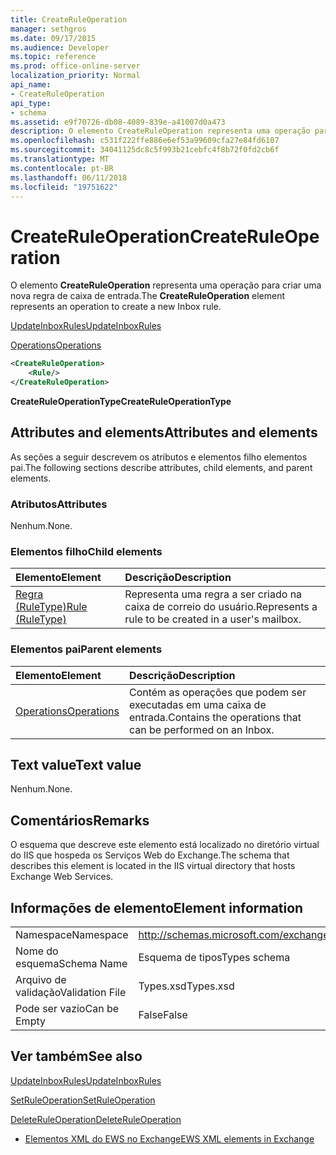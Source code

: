 ```yaml
---
title: CreateRuleOperation
manager: sethgros
ms.date: 09/17/2015
ms.audience: Developer
ms.topic: reference
ms.prod: office-online-server
localization_priority: Normal
api_name:
- CreateRuleOperation
api_type:
- schema
ms.assetid: e9f70726-db08-4089-839e-a41007d0a473
description: O elemento CreateRuleOperation representa uma operação para criar uma nova regra de caixa de entrada.
ms.openlocfilehash: c531f222ffe886e6ef53a99609cfa27e84fd6107
ms.sourcegitcommit: 34041125dc8c5f993b21cebfc4f8b72f0fd2cb6f
ms.translationtype: MT
ms.contentlocale: pt-BR
ms.lasthandoff: 06/11/2018
ms.locfileid: "19751622"
---
```

# <a name="createruleoperation"></a><span data-ttu-id="7a133-103">CreateRuleOperation</span><span class="sxs-lookup"><span data-stu-id="7a133-103">CreateRuleOperation</span></span>

<span data-ttu-id="7a133-104">O elemento **CreateRuleOperation** representa uma operação para criar uma nova regra de caixa de entrada.</span><span class="sxs-lookup"><span data-stu-id="7a133-104">The **CreateRuleOperation** element represents an operation to create a new Inbox rule.</span></span> 
  
[<span data-ttu-id="7a133-105">UpdateInboxRules</span><span class="sxs-lookup"><span data-stu-id="7a133-105">UpdateInboxRules</span></span>](updateinboxrules.md)
  
[<span data-ttu-id="7a133-106">Operations</span><span class="sxs-lookup"><span data-stu-id="7a133-106">Operations</span></span>](operations.md)
  
```xml
<CreateRuleOperation>
    <Rule/>
</CreateRuleOperation>
```

 <span data-ttu-id="7a133-107">**CreateRuleOperationType**</span><span class="sxs-lookup"><span data-stu-id="7a133-107">**CreateRuleOperationType**</span></span>
## <a name="attributes-and-elements"></a><span data-ttu-id="7a133-108">Attributes and elements</span><span class="sxs-lookup"><span data-stu-id="7a133-108">Attributes and elements</span></span>

<span data-ttu-id="7a133-109">As seções a seguir descrevem os atributos e elementos filho elementos pai.</span><span class="sxs-lookup"><span data-stu-id="7a133-109">The following sections describe attributes, child elements, and parent elements.</span></span>
  
### <a name="attributes"></a><span data-ttu-id="7a133-110">Atributos</span><span class="sxs-lookup"><span data-stu-id="7a133-110">Attributes</span></span>

<span data-ttu-id="7a133-111">Nenhum.</span><span class="sxs-lookup"><span data-stu-id="7a133-111">None.</span></span>
  
### <a name="child-elements"></a><span data-ttu-id="7a133-112">Elementos filho</span><span class="sxs-lookup"><span data-stu-id="7a133-112">Child elements</span></span>

|<span data-ttu-id="7a133-113">**Elemento**</span><span class="sxs-lookup"><span data-stu-id="7a133-113">**Element**</span></span>|<span data-ttu-id="7a133-114">**Descrição**</span><span class="sxs-lookup"><span data-stu-id="7a133-114">**Description**</span></span>|
|:-----|:-----|
|[<span data-ttu-id="7a133-115">Regra (RuleType)</span><span class="sxs-lookup"><span data-stu-id="7a133-115">Rule (RuleType)</span></span>](rule-ruletype.md) <br/> |<span data-ttu-id="7a133-116">Representa uma regra a ser criado na caixa de correio do usuário.</span><span class="sxs-lookup"><span data-stu-id="7a133-116">Represents a rule to be created in a user's mailbox.</span></span>  <br/> |
   
### <a name="parent-elements"></a><span data-ttu-id="7a133-117">Elementos pai</span><span class="sxs-lookup"><span data-stu-id="7a133-117">Parent elements</span></span>

|<span data-ttu-id="7a133-118">**Elemento**</span><span class="sxs-lookup"><span data-stu-id="7a133-118">**Element**</span></span>|<span data-ttu-id="7a133-119">**Descrição**</span><span class="sxs-lookup"><span data-stu-id="7a133-119">**Description**</span></span>|
|:-----|:-----|
|[<span data-ttu-id="7a133-120">Operations</span><span class="sxs-lookup"><span data-stu-id="7a133-120">Operations</span></span>](operations.md) <br/> |<span data-ttu-id="7a133-121">Contém as operações que podem ser executadas em uma caixa de entrada.</span><span class="sxs-lookup"><span data-stu-id="7a133-121">Contains the operations that can be performed on an Inbox.</span></span>  <br/> |
   
## <a name="text-value"></a><span data-ttu-id="7a133-122">Text value</span><span class="sxs-lookup"><span data-stu-id="7a133-122">Text value</span></span>

<span data-ttu-id="7a133-123">Nenhum.</span><span class="sxs-lookup"><span data-stu-id="7a133-123">None.</span></span>
  
## <a name="remarks"></a><span data-ttu-id="7a133-124">Comentários</span><span class="sxs-lookup"><span data-stu-id="7a133-124">Remarks</span></span>

<span data-ttu-id="7a133-125">O esquema que descreve este elemento está localizado no diretório virtual do IIS que hospeda os Serviços Web do Exchange.</span><span class="sxs-lookup"><span data-stu-id="7a133-125">The schema that describes this element is located in the IIS virtual directory that hosts Exchange Web Services.</span></span>
  
## <a name="element-information"></a><span data-ttu-id="7a133-126">Informações de elemento</span><span class="sxs-lookup"><span data-stu-id="7a133-126">Element information</span></span>

|||
|:-----|:-----|
|<span data-ttu-id="7a133-127">Namespace</span><span class="sxs-lookup"><span data-stu-id="7a133-127">Namespace</span></span>  <br/> |http://schemas.microsoft.com/exchange/services/2006/types  <br/> |
|<span data-ttu-id="7a133-128">Nome do esquema</span><span class="sxs-lookup"><span data-stu-id="7a133-128">Schema Name</span></span>  <br/> |<span data-ttu-id="7a133-129">Esquema de tipos</span><span class="sxs-lookup"><span data-stu-id="7a133-129">Types schema</span></span>  <br/> |
|<span data-ttu-id="7a133-130">Arquivo de validação</span><span class="sxs-lookup"><span data-stu-id="7a133-130">Validation File</span></span>  <br/> |<span data-ttu-id="7a133-131">Types.xsd</span><span class="sxs-lookup"><span data-stu-id="7a133-131">Types.xsd</span></span>  <br/> |
|<span data-ttu-id="7a133-132">Pode ser vazio</span><span class="sxs-lookup"><span data-stu-id="7a133-132">Can be Empty</span></span>  <br/> |<span data-ttu-id="7a133-133">False</span><span class="sxs-lookup"><span data-stu-id="7a133-133">False</span></span>  <br/> |
   
## <a name="see-also"></a><span data-ttu-id="7a133-134">Ver também</span><span class="sxs-lookup"><span data-stu-id="7a133-134">See also</span></span>



[<span data-ttu-id="7a133-135">UpdateInboxRules</span><span class="sxs-lookup"><span data-stu-id="7a133-135">UpdateInboxRules</span></span>](updateinboxrules.md)
  
[<span data-ttu-id="7a133-136">SetRuleOperation</span><span class="sxs-lookup"><span data-stu-id="7a133-136">SetRuleOperation</span></span>](setruleoperation.md)
  
[<span data-ttu-id="7a133-137">DeleteRuleOperation</span><span class="sxs-lookup"><span data-stu-id="7a133-137">DeleteRuleOperation</span></span>](deleteruleoperation.md)


- [<span data-ttu-id="7a133-138">Elementos XML do EWS no Exchange</span><span class="sxs-lookup"><span data-stu-id="7a133-138">EWS XML elements in Exchange</span></span>](ews-xml-elements-in-exchange.md)

